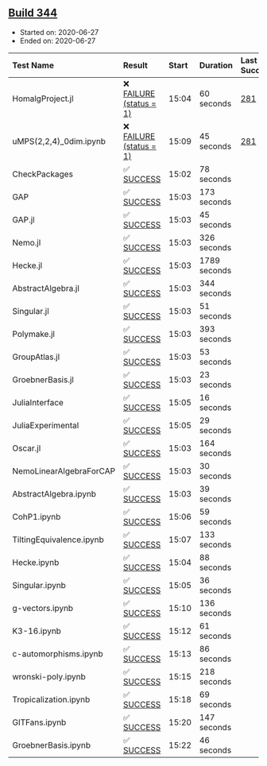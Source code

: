 ## [Build 344](https://oscarci.mathematik.uni-kl.de/job/oscar-stable/344/)

* Started on: 2020-06-27
* Ended on: 2020-06-27

| Test Name    | Result | Start | Duration | Last Success | First Failure |
|:-------------|:-------|:------|:---------|:-------------|:--------------|
| HomalgProject.jl | ❌ [FAILURE (status = 1)](https://oscarci.mathematik.uni-kl.de/job/oscar-stable/344/artifact/logs/build-344/HomalgProject.jl.log) | 15:04 | 60 seconds | [281](https://oscarci.mathematik.uni-kl.de/job/oscar-stable/281/) | [282](https://oscarci.mathematik.uni-kl.de/job/oscar-stable/282/) |
| uMPS(2,2,4)_0dim.ipynb | ❌ [FAILURE (status = 1)](https://oscarci.mathematik.uni-kl.de/job/oscar-stable/344/artifact/logs/build-344/uMPS-2-2-4-_0dim.ipynb.log) | 15:09 | 45 seconds | [281](https://oscarci.mathematik.uni-kl.de/job/oscar-stable/281/) | [282](https://oscarci.mathematik.uni-kl.de/job/oscar-stable/282/) |
| CheckPackages | ✅ [SUCCESS](https://oscarci.mathematik.uni-kl.de/job/oscar-stable/344/artifact/logs/build-344/CheckPackages.log) | 15:02 | 78 seconds |  |  |
| GAP | ✅ [SUCCESS](https://oscarci.mathematik.uni-kl.de/job/oscar-stable/344/artifact/logs/build-344/GAP.log) | 15:03 | 173 seconds |  |  |
| GAP.jl | ✅ [SUCCESS](https://oscarci.mathematik.uni-kl.de/job/oscar-stable/344/artifact/logs/build-344/GAP.jl.log) | 15:03 | 45 seconds |  |  |
| Nemo.jl | ✅ [SUCCESS](https://oscarci.mathematik.uni-kl.de/job/oscar-stable/344/artifact/logs/build-344/Nemo.jl.log) | 15:03 | 326 seconds |  |  |
| Hecke.jl | ✅ [SUCCESS](https://oscarci.mathematik.uni-kl.de/job/oscar-stable/344/artifact/logs/build-344/Hecke.jl.log) | 15:03 | 1789 seconds |  |  |
| AbstractAlgebra.jl | ✅ [SUCCESS](https://oscarci.mathematik.uni-kl.de/job/oscar-stable/344/artifact/logs/build-344/AbstractAlgebra.jl.log) | 15:03 | 344 seconds |  |  |
| Singular.jl | ✅ [SUCCESS](https://oscarci.mathematik.uni-kl.de/job/oscar-stable/344/artifact/logs/build-344/Singular.jl.log) | 15:03 | 51 seconds |  |  |
| Polymake.jl | ✅ [SUCCESS](https://oscarci.mathematik.uni-kl.de/job/oscar-stable/344/artifact/logs/build-344/Polymake.jl.log) | 15:03 | 393 seconds |  |  |
| GroupAtlas.jl | ✅ [SUCCESS](https://oscarci.mathematik.uni-kl.de/job/oscar-stable/344/artifact/logs/build-344/GroupAtlas.jl.log) | 15:03 | 53 seconds |  |  |
| GroebnerBasis.jl | ✅ [SUCCESS](https://oscarci.mathematik.uni-kl.de/job/oscar-stable/344/artifact/logs/build-344/GroebnerBasis.jl.log) | 15:03 | 23 seconds |  |  |
| JuliaInterface | ✅ [SUCCESS](https://oscarci.mathematik.uni-kl.de/job/oscar-stable/344/artifact/logs/build-344/JuliaInterface.log) | 15:05 | 16 seconds |  |  |
| JuliaExperimental | ✅ [SUCCESS](https://oscarci.mathematik.uni-kl.de/job/oscar-stable/344/artifact/logs/build-344/JuliaExperimental.log) | 15:05 | 29 seconds |  |  |
| Oscar.jl | ✅ [SUCCESS](https://oscarci.mathematik.uni-kl.de/job/oscar-stable/344/artifact/logs/build-344/Oscar.jl.log) | 15:03 | 164 seconds |  |  |
| NemoLinearAlgebraForCAP | ✅ [SUCCESS](https://oscarci.mathematik.uni-kl.de/job/oscar-stable/344/artifact/logs/build-344/NemoLinearAlgebraForCAP.log) | 15:03 | 30 seconds |  |  |
| AbstractAlgebra.ipynb | ✅ [SUCCESS](https://oscarci.mathematik.uni-kl.de/job/oscar-stable/344/artifact/logs/build-344/AbstractAlgebra.ipynb.log) | 15:03 | 39 seconds |  |  |
| CohP1.ipynb | ✅ [SUCCESS](https://oscarci.mathematik.uni-kl.de/job/oscar-stable/344/artifact/logs/build-344/CohP1.ipynb.log) | 15:06 | 59 seconds |  |  |
| TiltingEquivalence.ipynb | ✅ [SUCCESS](https://oscarci.mathematik.uni-kl.de/job/oscar-stable/344/artifact/logs/build-344/TiltingEquivalence.ipynb.log) | 15:07 | 133 seconds |  |  |
| Hecke.ipynb | ✅ [SUCCESS](https://oscarci.mathematik.uni-kl.de/job/oscar-stable/344/artifact/logs/build-344/Hecke.ipynb.log) | 15:04 | 88 seconds |  |  |
| Singular.ipynb | ✅ [SUCCESS](https://oscarci.mathematik.uni-kl.de/job/oscar-stable/344/artifact/logs/build-344/Singular.ipynb.log) | 15:05 | 36 seconds |  |  |
| g-vectors.ipynb | ✅ [SUCCESS](https://oscarci.mathematik.uni-kl.de/job/oscar-stable/344/artifact/logs/build-344/g-vectors.ipynb.log) | 15:10 | 136 seconds |  |  |
| K3-16.ipynb | ✅ [SUCCESS](https://oscarci.mathematik.uni-kl.de/job/oscar-stable/344/artifact/logs/build-344/K3-16.ipynb.log) | 15:12 | 61 seconds |  |  |
| c-automorphisms.ipynb | ✅ [SUCCESS](https://oscarci.mathematik.uni-kl.de/job/oscar-stable/344/artifact/logs/build-344/c-automorphisms.ipynb.log) | 15:13 | 86 seconds |  |  |
| wronski-poly.ipynb | ✅ [SUCCESS](https://oscarci.mathematik.uni-kl.de/job/oscar-stable/344/artifact/logs/build-344/wronski-poly.ipynb.log) | 15:15 | 218 seconds |  |  |
| Tropicalization.ipynb | ✅ [SUCCESS](https://oscarci.mathematik.uni-kl.de/job/oscar-stable/344/artifact/logs/build-344/Tropicalization.ipynb.log) | 15:18 | 69 seconds |  |  |
| GITFans.ipynb | ✅ [SUCCESS](https://oscarci.mathematik.uni-kl.de/job/oscar-stable/344/artifact/logs/build-344/GITFans.ipynb.log) | 15:20 | 147 seconds |  |  |
| GroebnerBasis.ipynb | ✅ [SUCCESS](https://oscarci.mathematik.uni-kl.de/job/oscar-stable/344/artifact/logs/build-344/GroebnerBasis.ipynb.log) | 15:22 | 46 seconds |  |  |
